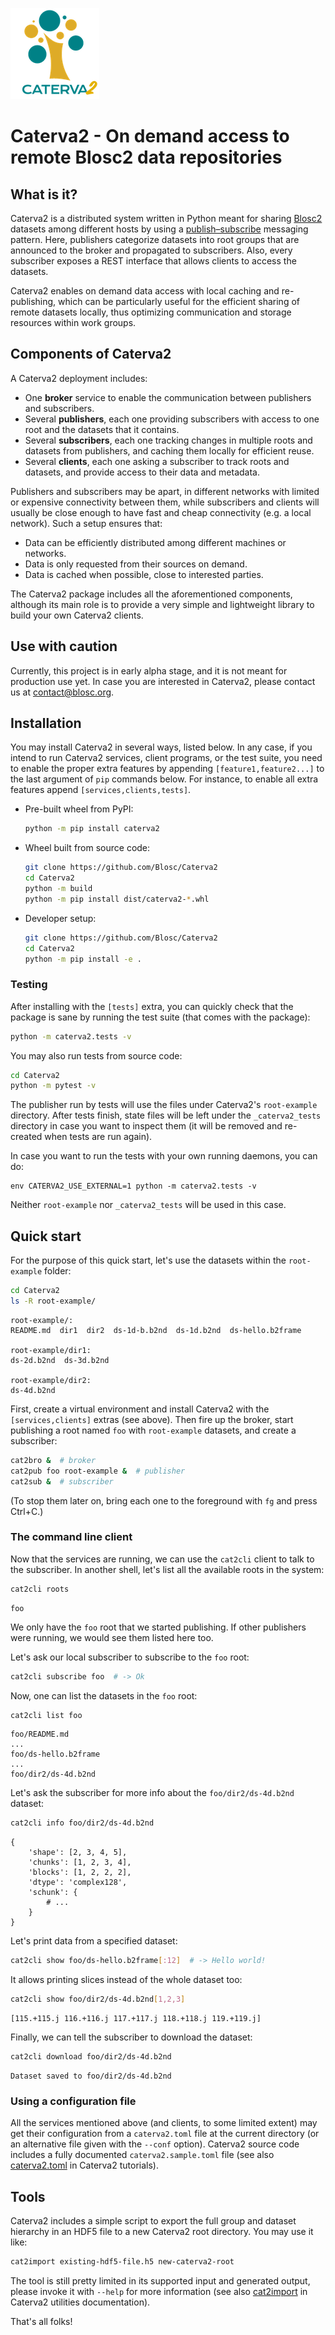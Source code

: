 ![Figure: Caterva2 logo](./doc/_static/logo-caterva-small.png)

# Caterva2 - On demand access to remote Blosc2 data repositories

## What is it?

Caterva2 is a distributed system written in Python meant for sharing [Blosc2][] datasets among different hosts by using a [publish–subscribe][] messaging pattern.  Here, publishers categorize datasets into root groups that are announced to the broker and propagated to subscribers.  Also, every subscriber exposes a REST interface that allows clients to access the datasets.

[Blosc2]: https://www.blosc.org/pages/blosc-in-depth/
    "What Is Blosc? (Blosc blog)"

[publish–subscribe]: https://en.wikipedia.org/wiki/Publish–subscribe_pattern
    "Publish–subscribe pattern (Wikipedia)"

Caterva2 enables on demand data access with local caching and re-publishing, which can be particularly useful for the efficient sharing of remote datasets locally, thus optimizing communication and storage resources within work groups.

## Components of Caterva2

A Caterva2 deployment includes:

- One **broker** service to enable the communication between publishers and subscribers.
- Several **publishers**, each one providing subscribers with access to one root and the datasets that it contains.
- Several **subscribers**, each one tracking changes in multiple roots and datasets from publishers, and caching them locally for efficient reuse.
- Several **clients**, each one asking a subscriber to track roots and datasets, and provide access to their data and metadata.

Publishers and subscribers may be apart, in different networks with limited or expensive connectivity between them, while subscribers and clients will usually be close enough to have fast and cheap connectivity (e.g. a local network).  Such a setup ensures that:

- Data can be efficiently distributed among different machines or networks.
- Data is only requested from their sources on demand.
- Data is cached when possible, close to interested parties.

The Caterva2 package includes all the aforementioned components, although its main role is to provide a very simple and lightweight library to build your own Caterva2 clients.

## Use with caution

Currently, this project is in early alpha stage, and it is not meant for production use yet.  In case you are interested in Caterva2, please contact us at <contact@blosc.org>.

## Installation

You may install Caterva2 in several ways, listed below.  In any case, if you intend to run Caterva2 services, client programs, or the test suite, you need to enable the proper extra features by appending `[feature1,feature2...]` to the last argument of `pip` commands below.  For instance, to enable all extra features append `[services,clients,tests]`.

- Pre-built wheel from PyPI:

  ```sh
  python -m pip install caterva2
  ```

- Wheel built from source code:

  ```sh
  git clone https://github.com/Blosc/Caterva2
  cd Caterva2
  python -m build
  python -m pip install dist/caterva2-*.whl
  ```

- Developer setup:

  ```sh
  git clone https://github.com/Blosc/Caterva2
  cd Caterva2
  python -m pip install -e .
  ```

### Testing

After installing with the `[tests]` extra, you can quickly check that the package is sane by running the test suite (that comes with the package):

```sh
python -m caterva2.tests -v
```

You may also run tests from source code:

```sh
cd Caterva2
python -m pytest -v
```

The publisher run by tests will use the files under Caterva2's `root-example` directory.  After tests finish, state files will be left under the `_caterva2_tests` directory in case you want to inspect them (it will be removed and re-created when tests are run again).

In case you want to run the tests with your own running daemons, you can do:

```shell
env CATERVA2_USE_EXTERNAL=1 python -m caterva2.tests -v
```

Neither `root-example` nor `_caterva2_tests` will be used in this case.

## Quick start

For the purpose of this quick start, let's use the datasets within the `root-example` folder:

```sh
cd Caterva2
ls -R root-example/
```

```
root-example/:
README.md  dir1  dir2  ds-1d-b.b2nd  ds-1d.b2nd  ds-hello.b2frame

root-example/dir1:
ds-2d.b2nd  ds-3d.b2nd

root-example/dir2:
ds-4d.b2nd
```

First, create a virtual environment and install Caterva2 with the `[services,clients]` extras (see above).  Then fire up the broker, start publishing a root named `foo` with `root-example` datasets, and create a subscriber:

```sh
cat2bro &  # broker
cat2pub foo root-example &  # publisher
cat2sub &  # subscriber
```

(To stop them later on, bring each one to the foreground with `fg` and press Ctrl+C.)

### The command line client

Now that the services are running, we can use the `cat2cli` client to talk
to the subscriber. In another shell, let's list all the available roots in the system:

```sh
cat2cli roots
```

```
foo
```

We only have the `foo` root that we started publishing. If other publishers were running,
we would see them listed here too.

Let's ask our local subscriber to subscribe to the `foo` root:

```sh
cat2cli subscribe foo  # -> Ok
```

Now, one can list the datasets in the `foo` root:

```sh
cat2cli list foo
```

```
foo/README.md
...
foo/ds-hello.b2frame
...
foo/dir2/ds-4d.b2nd
```

Let's ask the subscriber for more info about the `foo/dir2/ds-4d.b2nd` dataset:

```sh
cat2cli info foo/dir2/ds-4d.b2nd
```

```
{
    'shape': [2, 3, 4, 5],
    'chunks': [1, 2, 3, 4],
    'blocks': [1, 2, 2, 2],
    'dtype': 'complex128',
    'schunk': {
        # ...
    }
}
```

Let's print data from a specified dataset:

```sh
cat2cli show foo/ds-hello.b2frame[:12]  # -> Hello world!
```

It allows printing slices instead of the whole dataset too:

```sh
cat2cli show foo/dir2/ds-4d.b2nd[1,2,3]
```

```
[115.+115.j 116.+116.j 117.+117.j 118.+118.j 119.+119.j]
```

Finally, we can tell the subscriber to download the dataset:

```sh
cat2cli download foo/dir2/ds-4d.b2nd
```

```
Dataset saved to foo/dir2/ds-4d.b2nd
```

### Using a configuration file

All the services mentioned above (and clients, to some limited extent) may get their configuration from a `caterva2.toml` file at the current directory (or an alternative file given with the `--conf` option).  Caterva2 source code includes a fully documented `caterva2.sample.toml` file (see also [caterva2.toml](caterva2.toml) in Caterva2 tutorials).

## Tools

Caterva2 includes a simple script to export the full group and dataset hierarchy in an HDF5 file to a new Caterva2 root directory.  You may use it like:

```sh
cat2import existing-hdf5-file.h5 new-caterva2-root
```

The tool is still pretty limited in its supported input and generated output, please invoke it with `--help` for more information (see also [cat2import](cat2import) in Caterva2 utilities documentation).

That's all folks!
